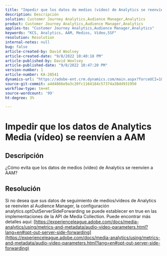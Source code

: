 ```yaml
---
title: "Impedir que los datos de medios (vídeo) de Analytics se reenvíen a AAM"
description: Descripción
solution: Customer Journey Analytics,Audience Manager,Analytics
product: Customer Journey Analytics,Audience Manager,Analytics
applies-to: "Customer Journey Analytics,Audience Manager,Analytics"
keywords: "KCS, Analytics, AAM, Medios, Vídeo,SSF"
resolution: Resolution
internal-notes: null
bug: false
article-created-by: David Woolsey
article-created-date: "9/8/2022 10:40:18 PM"
article-published-by: David Woolsey
article-published-date: "9/8/2022 10:47:20 PM"
version-number: 1
article-number: KA-20541
dynamics-url: "https://adobe-ent.crm.dynamics.com/main.aspx?forceUCI=1&pagetype=entityrecord&etn=knowledgearticle&id=6012852f-c72f-ed11-9db1-00224808613b"
source-git-commit: a4d4866e9a3c20fc1164184c57374a38dd931950
workflow-type: tm+mt
source-wordcount: '99'
ht-degree: 3%

---
```


# Impedir que los datos de Analytics Media (vídeo) se reenvíen a AAM

## Descripción

¿Cómo evita que los datos de medios (vídeo) de Analytics se reenvíen a AAM?

## Resolución


Si no desea que sus datos de seguimiento de medios/vídeos de Analytics se reenvíen al Audience Manager, la configuración analytics.optOutServerSideForwarding se puede establecer en true en las implementaciones de la API de Media Collection. Puede encontrar más detalles aquí: [https://experienceleague.adobe.com/docs/media-analytics/using/metrics-and-metadata/audio-video-parameters.html?lang=en#opt-out-server-side-forwarding](https://experienceleague.adobe.com/docs/media-analytics/using/metrics-and-metadata/audio-video-parameters.html?lang=en#opt-out-server-side-forwarding)
